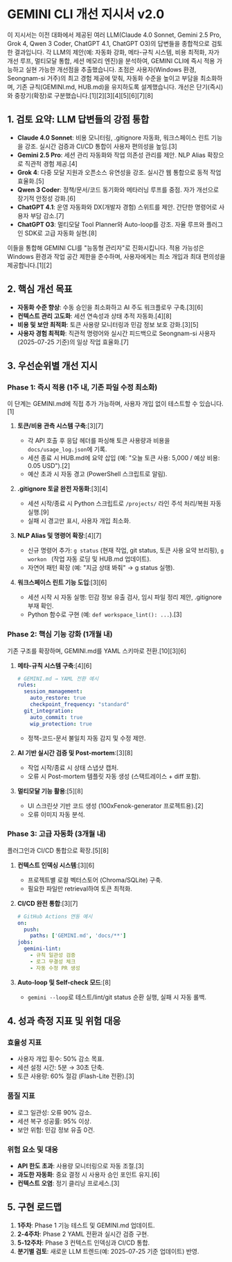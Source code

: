 # GEMINI CLI 개선 지시서 v2.0

이 지시서는 이전 대화에서 제공된 여러 LLM(Claude 4.0 Sonnet, Gemini 2.5 Pro, Grok 4, Qwen 3 Coder, ChatGPT 4.1, ChatGPT O3)의 답변들을 종합적으로 검토한 결과입니다. 각 LLM의 제안(예: 자동화 강화, 메타-규칙 시스템, 비용 최적화, 자가 개선 루프, 멀티모달 통합, 세션 메모리 엔진)을 분석하여, GEMINI CLI에 즉시 적용 가능하고 실현 가능한 개선점을 추출했습니다. 초점은 사용자(Windows 환경, Seongnam-si 거주)의 최고 경험 제공에 맞춰, 자동화 수준을 높이고 부담을 최소화하며, 기존 규칙(GEMINI.md, HUB.md)을 유지하도록 설계했습니다. 개선은 단기(즉시)와 중장기(확장)로 구분했습니다.[1][2][3][4][5][6][7][8]

## 1. 검토 요약: LLM 답변들의 강점 통합

- **Claude 4.0 Sonnet**: 비용 모니터링, .gitignore 자동화, 워크스페이스 린트 기능을 강조. 실시간 검증과 CI/CD 통합이 사용자 편의성을 높임.[3]
- **Gemini 2.5 Pro**: 세션 관리 자동화와 작업 의존성 관리를 제안. NLP Alias 확장으로 직관적 경험 제공.[4]
- **Grok 4**: 다중 모달 지원과 오픈소스 유연성을 강조. 실시간 웹 통합으로 동적 작업 효율화.[5]
- **Qwen 3 Coder**: 정책/문서/코드 동기화와 메타러닝 루프를 중점. 자가 개선으로 장기적 안정성 강화.[6]
- **ChatGPT 4.1**: 운영 자동화와 DX(개발자 경험) 스위트를 제안. 간단한 명령어로 사용자 부담 감소.[7]
- **ChatGPT O3**: 멀티모달 Tool Planner와 Auto-loop를 강조. 자율 루프와 플러그인 SDK로 고급 자동화 실현.[8]

이들을 통합해 GEMINI CLI를 "능동형 관리자"로 진화시킵니다. 적용 가능성은 Windows 환경과 작업 공간 제한을 준수하며, 사용자에게는 최소 개입과 최대 편의성을 제공합니다.[1][2]

## 2. 핵심 개선 목표

- **자동화 수준 향상**: 수동 승인을 최소화하고 AI 주도 워크플로우 구축.[3][6]
- **컨텍스트 관리 고도화**: 세션 연속성과 상태 추적 자동화.[4][8]
- **비용 및 보안 최적화**: 토큰 사용량 모니터링과 민감 정보 보호 강화.[3][5]
- **사용자 경험 최적화**: 직관적 명령어와 실시간 피드백으로 Seongnam-si 사용자(2025-07-25 기준)의 일상 작업 효율화.[7]

## 3. 우선순위별 개선 지시

### Phase 1: 즉시 적용 (1주 내, 기존 파일 수정 최소화)
이 단계는 GEMINI.md에 직접 추가 가능하며, 사용자 개입 없이 테스트할 수 있습니다.[1]

1. **토큰/비용 관측 시스템 구축**:[3][7]
   - 각 API 호출 후 응답 헤더를 파싱해 토큰 사용량과 비용을 `docs/usage_log.json`에 기록.
   - 세션 종료 시 HUB.md에 요약 삽입 (예: "오늘 토큰 사용: 5,000 / 예상 비용: 0.05 USD").[2]
   - 예산 초과 시 자동 경고 (PowerShell 스크립트로 알림).

2. **.gitignore 토글 완전 자동화**:[3][4]
   - 세션 시작/종료 시 Python 스크립트로 `/projects/` 라인 주석 처리/복원 자동 실행.[9]
   - 실패 시 경고만 표시, 사용자 개입 최소화.

3. **NLP Alias 및 명령어 확장**:[4][7]
   - 신규 명령어 추가: `g status` (현재 작업, git status, 토큰 사용 요약 브리핑), `g workon ` (작업 자동 로딩 및 HUB.md 업데이트).
   - 자연어 패턴 확장 (예: "지금 상태 봐줘" → g status 실행).

4. **워크스페이스 린트 기능 도입**:[3][6]
   - 세션 시작 시 자동 실행: 민감 정보 유출 검사, 임시 파일 정리 제안, .gitignore 부재 확인.
   - Python 함수로 구현 (예: `def workspace_lint(): ...`).[3]

### Phase 2: 핵심 기능 강화 (1개월 내)
기존 구조를 확장하며, GEMINI.md를 YAML 스키마로 전환.[10][3][6]

1. **메타-규칙 시스템 구축**:[4][6]
   ```yaml
   # GEMINI.md → YAML 전환 예시
   rules:
     session_management:
       auto_restore: true
       checkpoint_frequency: "standard"
     git_integration:
       auto_commit: true
       wip_protection: true
   ```
   - 정책-코드-문서 불일치 자동 감지 및 수정 제안.

2. **AI 기반 실시간 검증 및 Post-mortem**:[3][8]
   - 작업 시작/종료 시 상태 스냅샷 캡처.
   - 오류 시 Post-mortem 템플릿 자동 생성 (스택트레이스 + diff 포함).

3. **멀티모달 기능 활용**:[5][8]
   - UI 스크린샷 기반 코드 생성 (100xFenok-generator 프로젝트용).[2]
   - 오류 이미지 자동 분석.

### Phase 3: 고급 자동화 (3개월 내)
플러그인과 CI/CD 통합으로 확장.[5][8]

1. **컨텍스트 인덱싱 시스템**:[3][6]
   - 프로젝트별 로컬 벡터스토어 (Chroma/SQLite) 구축.
   - 필요한 파일만 retrieval하여 토큰 최적화.

2. **CI/CD 완전 통합**:[3][7]
   ```yaml
   # GitHub Actions 연동 예시
   on:
     push:
       paths: ['GEMINI.md', 'docs/**']
   jobs:
     gemini-lint:
       - 규칙 일관성 검증
       - 로그 무결성 체크
       - 자동 수정 PR 생성
   ```

3. **Auto-loop 및 Self-check 모드**:[8]
   - `gemini --loop`로 테스트/lint/git status 순환 실행, 실패 시 자동 롤백.

## 4. 성과 측정 지표 및 위험 대응

### 효율성 지표
- 사용자 개입 횟수: 50% 감소 목표.
- 세션 설정 시간: 5분 → 30초 단축.
- 토큰 사용량: 60% 절감 (Flash-Lite 전환).[3]

### 품질 지표
- 로그 일관성: 오류 90% 감소.
- 세션 복구 성공률: 95% 이상.
- 보안 위험: 민감 정보 유출 0건.

### 위험 요소 및 대응
- **API 한도 초과**: 사용량 모니터링으로 자동 조절.[3]
- **과도한 자동화**: 중요 결정 시 사용자 승인 포인트 유지.[6]
- **컨텍스트 오염**: 정기 클리닝 프로세스.[3]

## 5. 구현 로드맵

1. **1주차**: Phase 1 기능 테스트 및 GEMINI.md 업데이트.
2. **2-4주차**: Phase 2 YAML 전환과 실시간 검증 구현.
3. **5-12주차**: Phase 3 컨텍스트 인덱싱과 CI/CD 통합.
4. **분기별 검토**: 새로운 LLM 트렌드(예: 2025-07-25 기준 업데이트) 반영.
